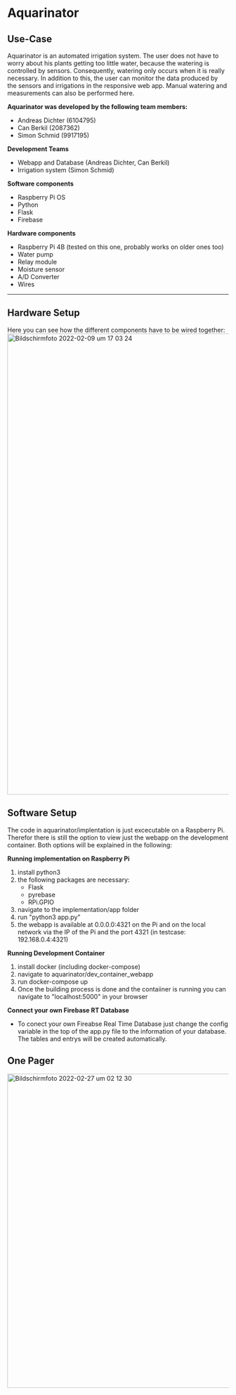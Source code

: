 # Aquarinator

## Use-Case
Aquarinator is an automated irrigation system. The user does not have to worry about his plants getting too little water, because the watering is controlled by sensors. Consequently, watering only occurs when it is really necessary. In addition to this, the user can monitor the data produced by the sensors and irrigations in the responsive web app. Manual watering and measurements can also be performed here.

**Aquarinator was developed by the following team members:**
- Andreas Dichter (6104795)
- Can Berkil (2087362)
- Simon Schmid (9917195)

**Development Teams**
- Webapp and Database (Andreas Dichter, Can Berkil)
- Irrigation system (Simon Schmid)

**Software components**
- Raspberry Pi OS
- Python
- Flask
- Firebase

**Hardware components**
- Raspberry Pi 4B (tested on this one, probably works on older ones too)
- Water pump
- Relay module
- Moisture sensor
- A/D Converter
- Wires

** **
## Hardware Setup
Here you can see how the different components have to be wired together:
<img width="1049" alt="Bildschirmfoto 2022-02-09 um 17 03 24" src="https://user-images.githubusercontent.com/61969721/153240309-14dfd319-495d-465a-b8f8-ecee8bad288a.png">

## Software Setup
The code in aquarinator/implentation is just excecutable on a Raspberry Pi. Therefor there is still the option to view just the webapp on the development container. Both options will be explained in the following:


**Running implementation on Raspberry Pi**
1. install python3
2. the following packages are necessary:
    - Flask
    - pyrebase
    - RPi.GPIO
3. navigate to the implementation/app folder
4. run "python3 app.py"
5. the webapp is available at 0.0.0.0:4321 on the Pi and on the local network via the IP of the Pi and the port 4321 (in testcase: 192.168.0.4:4321)

**Running Development Container**
1. install docker (including docker-compose)
2. navigate to aquarinator/dev_container_webapp
3. run docker-compose up
4. Once the building process is done and the contaiiner is running you can navigate to "localhost:5000" in your browser

**Connect your own Firebase RT Database**
- To conect your own Fireabse Real Time Database just change the config variable in the top of the app.py file to the information of your database. The tables and entrys will be created automatically.

## One Pager
<img width="715" alt="Bildschirmfoto 2022-02-27 um 02 12 30" src="https://user-images.githubusercontent.com/61969721/155874381-ede79ec7-8098-4b1a-b30d-0b60a34fc034.png">
